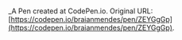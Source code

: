 # 
 _A Pen created at CodePen.io. Original URL: [https://codepen.io/braianmendes/pen/ZEYGgGp](https://codepen.io/braianmendes/pen/ZEYGgGp).

 